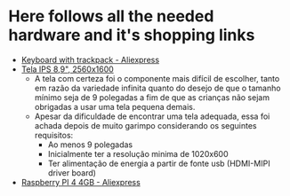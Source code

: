 # Here follows all the needed hardware and it's shopping links

* [Keyboard with trackpack - Aliexpress](https://www.aliexpress.com/item/4001267266241.html?spm=a2g0o.productlist.0.0.7a037398s9Ce2k&algo_pvid=724a064b-94ed-411a-931a-c04adf0e9d30&algo_expid=724a064b-94ed-411a-931a-c04adf0e9d30-4&btsid=0ab50f6215955461845043688e15bf&ws_ab_test=searchweb0_0,searchweb201602_,searchweb201603_)
* [Tela IPS 8,9", 2560x1600](https://www.aliexpress.com/item/32988260420.html?spm=2114.search0302.3.9.107fdce5Jf90pa&ws_ab_test=searchweb0_0,searchweb201602_0,searchweb201603_0,ppcSwitch_0&algo_pvid=7a819e34-eb6c-40a8-b9fe-89699261f6a5&algo_expid=7a819e34-eb6c-40a8-b9fe-89699261f6a5-1)
    * A tela com certeza foi o componente mais difícil de escolher, tanto em razão da variedade infinita quanto do desejo de que o tamanho mínimo seja de 9 polegadas a fim de que as crianças não sejam obrigadas a usar uma tela pequena demais.
    * Apesar da dificuldade de encontrar uma tela adequada, essa foi achada depois de muito garimpo considerando os seguintes requisitos:
        * Ao menos 9 polegadas
        * Inicialmente ter a resolução minima de 1020x600
        * Ter alimentação de energia a partir de fonte usb (HDMI-MIPI driver board)
* [Raspberry PI 4 4GB - Aliexpress](https://pt.aliexpress.com/item/4000054541849.html?srcSns=sns_Copy&spreadType=socialShare&bizType=ProductDetail&tt=MG&aff_request_id=e0570e2b545349a6b27847ee46253630-1598489176318-01695-_dW0li70&aff_platform=default&sk=_dW0li70&mergeHashcode=37884102176&description=US+%2441.56++18%25OFF+%7C+New+Original+Official+Raspberry+Pi+4+Model+B+RAM+2G4G8G+4+Core+1.5Ghz+4K+Micro+HDMI+Pi4B+3+Speed+than+Raspberr+Pi+3B%2B&aff_trace_key=e0570e2b545349a6b27847ee46253630-1598489176318-01695-_dW0li70&businessType=ProductDetail&title=US+%2441.56++18%25OFF+%7C+New+Original+Official+Raspberry+Pi+4+Model+B+RAM+2G4G8G+4+Core+1.5Ghz+4K+Micro+HDMI+Pi4B+3+Speed+than+Raspberr+Pi+3B%2B&platform=AE&terminal_id=2e896b9264374fed9f42392615648123&templateKey=white_backgroup_101)
